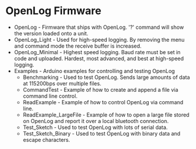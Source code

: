 OpenLog Firmware
=======

* OpenLog - Firmware that ships with OpenLog. '?' command will show the version loaded onto a unit.
* OpenLog_Light - Used for high-speed logging. By removing the menu and command mode the receive buffer is increased.
* OpenLog_Minimal - Highest speed logging. Baud rate must be set in code and uploaded. Hardest, most advanced, and best at high-speed logging.
* Examples - Arduino examples for controlling and testing OpenLog
    * Benchmarking - Used to test OpenLog. Sends large amounts of data at 115200bps over multiple files.
    * CommandTest - Example of how to create and append a file via command line control.
    * ReadExample - Example of how to control OpenLog via command line.
    * ReadExample_LargeFile - Example of how to open a large file stored on OpenLog and report it over a local bluetooth connection.
    * Test_Sketch - Used to test OpenLog with lots of serial data.
    * Test_Sketch_Binary - Used to test OpenLog with binary data and escape characters.

